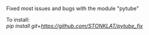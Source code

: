 Fixed most issues and bugs with the module "pytube"

To install:<br>
*pip install git+https://github.com/STONKLAT/pytube_fix*
